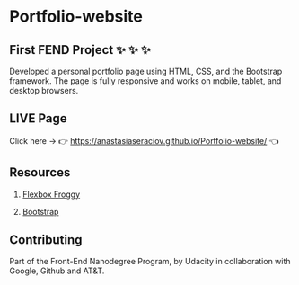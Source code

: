 # Portfolio-website

## First FEND Project :sparkles: :sparkles: :sparkles:

Developed a personal portfolio page using HTML, CSS, and the Bootstrap framework. The page is fully responsive and works on mobile, tablet, and desktop browsers.

## LIVE Page

Click here -> :point_right: https://anastasiaseraciov.github.io/Portfolio-website/ :point_left:

## Resources

1. [Flexbox Froggy](https://flexboxfroggy.com/#ro)

2. [Bootstrap](https://getbootstrap.com/)

## Contributing

Part of the Front-End Nanodegree Program, by Udacity in collaboration with Google, Github and AT&T.
